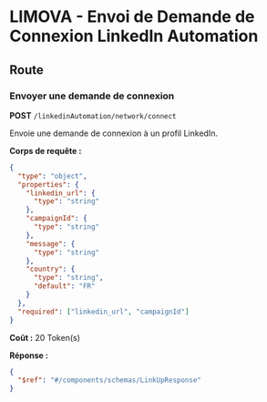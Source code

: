 # LIMOVA - Envoi de Demande de Connexion LinkedIn Automation

## Route

### Envoyer une demande de connexion
**POST** `/linkedinAutomation/network/connect`

Envoie une demande de connexion à un profil LinkedIn.

**Corps de requête :**
```json
{
  "type": "object",
  "properties": {
    "linkedin_url": {
      "type": "string"
    },
    "campaignId": {
      "type": "string"
    },
    "message": {
      "type": "string"
    },
    "country": {
      "type": "string",
      "default": "FR"
    }
  },
  "required": ["linkedin_url", "campaignId"]
}
```

**Coût :** 20 Token(s)

**Réponse :**
```json
{
  "$ref": "#/components/schemas/LinkUpResponse"
}
``` 